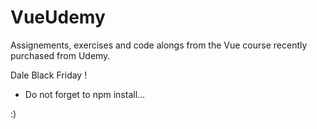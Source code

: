 # VueUdemy

Assignements, exercises and code alongs from the Vue course recently purchased from Udemy. 

Dale Black Friday !

* Do not forget to npm install...

:)
